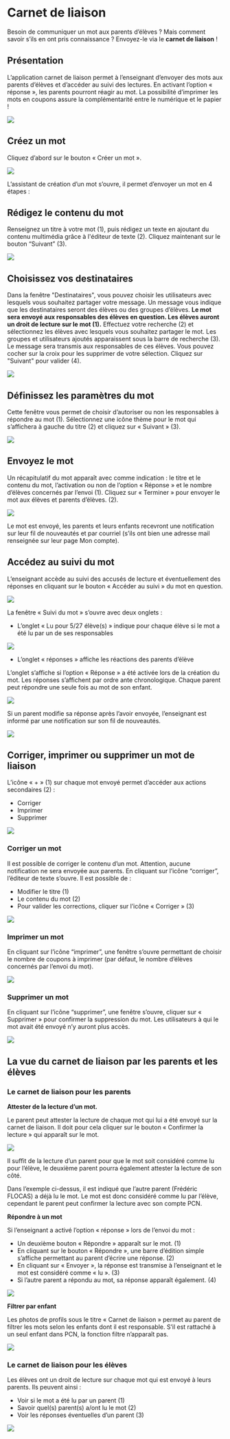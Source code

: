 # Carnet de liaison

Besoin de communiquer un mot aux parents d’élèves ? Mais comment savoir s’ils en ont pris connaissance ? Envoyez-le via le **carnet de liaison** !

## Présentation

L’application carnet de liaison permet à l’enseignant d’envoyer des mots aux parents d’élèves et d’accéder au suivi des lectures. En activant l’option « réponse », les parents pourront réagir au mot. La possibilité d’imprimer les mots en coupons assure la complémentarité entre le numérique et le papier !

![](.gitbook/assets/2018-08-23_12h05_14.png)

## Créez un mot

Cliquez d’abord sur le bouton « Créer un mot ».

![](.gitbook/assets/carnet_liaison_1.png)

L’assistant de création d’un mot s’ouvre, il permet d’envoyer un mot en 4 étapes :

## Rédigez le contenu du mot

Renseignez un titre à votre mot \(1\), puis rédigez un texte en ajoutant du contenu multimédia grâce à l'éditeur de texte \(2\). Cliquez maintenant sur le bouton “Suivant” \(3\).

![](.gitbook/assets/2018-08-23_12h09_18.png)

## Choisissez vos destinataires

Dans la fenêtre "Destinataires", vous pouvez choisir les utilisateurs avec lesquels vous souhaitez partager votre message. Un message vous indique que les destinataires seront des élèves ou des groupes d’élèves. **Le mot sera envoyé aux responsables des élèves en question. Les élèves auront un droit de lecture sur le mot \(1\).** Effectuez votre recherche \(2\) et sélectionnez les élèves avec lesquels vous souhaitez partager le mot. Les groupes et utilisateurs ajoutés apparaissent sous la barre de recherche \(3\). Le message sera transmis aux responsables de ces élèves. Vous pouvez cocher sur la croix pour les supprimer de votre sélection. Cliquez sur "Suivant" pour valider \(4\). 

![](.gitbook/assets/2018-08-23_12h11_20.png)

## Définissez les paramètres du mot

Cette fenêtre vous permet de choisir d’autoriser ou non les responsables à répondre au mot \(1\). Sélectionnez une icône thème pour le mot qui s’affichera à gauche du titre \(2\) et cliquez sur « Suivant » \(3\).

![](.gitbook/assets/2018-08-23_12h19_54.png)

## Envoyez le mot

Un récapitulatif du mot apparaît avec comme indication : le titre et le contenu du mot, l’activation ou non de l’option « Réponse » et le nombre d’élèves concernés par l’envoi \(1\). Cliquez sur « Terminer » pour envoyer le mot aux élèves et parents d’élèves. \(2\).

![](.gitbook/assets/2018-08-23_12h21_22.png)

Le mot est envoyé, les parents et leurs enfants recevront une notification sur leur fil de nouveautés et par courriel \(s’ils ont bien une adresse mail renseignée sur leur page Mon compte\).

## Accédez au suivi du mot

L’enseignant accède au suivi des accusés de lecture et éventuellement des réponses en cliquant sur le bouton « Accéder au suivi » du mot en question.

![](.gitbook/assets/2018-08-23_12h23_33.png)

La fenêtre « Suivi du mot » s’ouvre avec deux onglets :

* L’onglet « Lu pour 5/27 élève\(s\) » indique pour chaque élève si le mot a été lu par un de ses responsables

![](.gitbook/assets/carnet_liaison_7.png)

* L’onglet « réponses » affiche les réactions des parents d’élève

L’onglet s’affiche si l’option « Réponse » a été activée lors de la création du mot. Les réponses s’affichent par ordre ante chronologique. Chaque parent peut répondre une seule fois au mot de son enfant.

![](.gitbook/assets/carnet_liaison_8.png)

Si un parent modifie sa réponse après l’avoir envoyée, l’enseignant est informé par une notification sur son fil de nouveautés.

![](.gitbook/assets/carnet_liaison_9.png)

## Corriger, imprimer ou supprimer un mot de liaison

L’icône « + » \(1\) sur chaque mot envoyé permet d’accéder aux actions secondaires \(2\) :

* Corriger
* Imprimer
* Supprimer

![](.gitbook/assets/carnet_liaison_10.png)

### Corriger un mot

Il est possible de corriger le contenu d’un mot. Attention, aucune notification ne sera envoyée aux parents. En cliquant sur l’icône “corriger”, l’éditeur de texte s’ouvre. Il est possible de :

* Modifier le titre \(1\)
* Le contenu du mot \(2\)
* Pour valider les corrections, cliquer sur l’icône « Corriger » \(3\)

![](.gitbook/assets/carnet_liaison_11.png)

### Imprimer un mot

En cliquant sur l’icône “imprimer”, une fenêtre s’ouvre permettant de choisir le nombre de coupons à imprimer \(par défaut, le nombre d’élèves concernés par l’envoi du mot\).

![](.gitbook/assets/carnet_liaison_12.png)

### Supprimer un mot

En cliquant sur l’icône “supprimer”, une fenêtre s’ouvre, cliquer sur « Supprimer » pour confirmer la suppression du mot. Les utilisateurs à qui le mot avait été envoyé n’y auront plus accès.

![](.gitbook/assets/carnet_liaison_13.png)

## La vue du carnet de liaison par les parents et les élèves

### Le carnet de liaison pour les parents

**Attester de la lecture d’un mot.**

Le parent peut attester la lecture de chaque mot qui lui a été envoyé sur la carnet de liaison. Il doit pour cela cliquer sur le bouton « Confirmer la lecture » qui apparaît sur le mot.

![](.gitbook/assets/carnet_liaison_14.png)

Il suffit de la lecture d’un parent pour que le mot soit considéré comme lu pour l’élève, le deuxième parent pourra également attester la lecture de son côté.

Dans l’exemple ci-dessus, il est indiqué que l’autre parent \(Frédéric FLOCAS\) a déjà lu le mot. Le mot est donc considéré comme lu par l’élève, cependant le parent peut confirmer la lecture avec son compte PCN.

**Répondre à un mot**

Si l’enseignant a activé l’option « réponse » lors de l’envoi du mot :

* Un deuxième bouton « Répondre » apparaît sur le mot. \(1\)
* En cliquant sur le bouton « Répondre », une barre d’édition simple s’affiche permettant au parent d’écrire une réponse. \(2\)
* En cliquant sur « Envoyer », la réponse est transmise à l’enseignant et le mot est considéré comme « lu ». \(3\)
* Si l’autre parent a répondu au mot, sa réponse apparaît également. \(4\)

![](.gitbook/assets/carnet_liaison_15.png)

**Filtrer par enfant**

Les photos de profils sous le titre « Carnet de liaison » permet au parent de filtrer les mots selon les enfants dont il est responsable. S’il est rattaché à un seul enfant dans PCN, la fonction filtre n’apparaît pas.

![](.gitbook/assets/carnet_liaison_16.png)

### Le carnet de liaison pour les élèves

Les élèves ont un droit de lecture sur chaque mot qui est envoyé à leurs parents. Ils peuvent ainsi :

* Voir si le mot a été lu par un parent \(1\)
* Savoir quel\(s\) parent\(s\) a/ont lu le mot \(2\)
* Voir les réponses éventuelles d’un parent \(3\)

![](.gitbook/assets/carnet_liaison_17.png)

